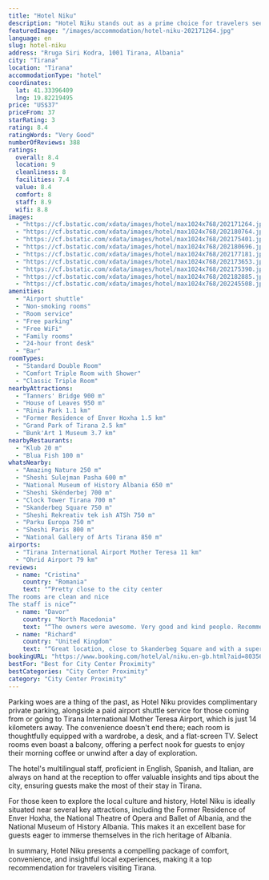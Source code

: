 ```yaml
---
title: "Hotel Niku"
description: "Hotel Niku stands out as a prime choice for travelers seeking comfort and convenience in the heart of Tirana."
featuredImage: "/images/accommodation/hotel-niku-202171264.jpg"
language: en
slug: hotel-niku
address: "Rruga Siri Kodra, 1001 Tirana, Albania"
city: "Tirana"
location: "Tirana"
accommodationType: "hotel"
coordinates:
  lat: 41.33396409
  lng: 19.82219495
price: "US$37"
priceFrom: 37
starRating: 3
rating: 8.4
ratingWords: "Very Good"
numberOfReviews: 388
ratings:
  overall: 8.4
  location: 9
  cleanliness: 8
  facilities: 7.4
  value: 8.4
  comfort: 8
  staff: 8.9
  wifi: 8.8
images:
  - "https://cf.bstatic.com/xdata/images/hotel/max1024x768/202171264.jpg?k=9ed4ba97ddded1f68491982846d73fc105d04b016b9ca3324b11d93dd99eb7ec&o=&hp=1"
  - "https://cf.bstatic.com/xdata/images/hotel/max1024x768/202180764.jpg?k=9ab90740d15d4d1cca2b3b89754d57d5158828c4b8a4f516924c92ddfaf75480&o=&hp=1"
  - "https://cf.bstatic.com/xdata/images/hotel/max1024x768/202175401.jpg?k=68f72d41e2a33751a5ee0b33bd2e117bb5b3063dc57b8b72006b0230886f280a&o=&hp=1"
  - "https://cf.bstatic.com/xdata/images/hotel/max1024x768/202180696.jpg?k=e61768364eecc4c8356bf75283a0a71859c1f5ba265acff53a98ef91e8475e7d&o=&hp=1"
  - "https://cf.bstatic.com/xdata/images/hotel/max1024x768/202177181.jpg?k=c6d828a69be8d98515e574d8785e137fcff5decf370378dd710f51c318f4162e&o=&hp=1"
  - "https://cf.bstatic.com/xdata/images/hotel/max1024x768/202173653.jpg?k=55b70905d8624fb781792ada9a7c7dd6d76031763666ff5b76c1c9c3f55d4b73&o=&hp=1"
  - "https://cf.bstatic.com/xdata/images/hotel/max1024x768/202175390.jpg?k=8580b440f12b4eab4a757539854d5dbe8dc6203192d1845bc44a9e9962c99edf&o=&hp=1"
  - "https://cf.bstatic.com/xdata/images/hotel/max1024x768/202182885.jpg?k=94aebc1d1cf5dc258c42c0bd972373a61859ecf4056c92b17bb5396b3eabc0e9&o=&hp=1"
  - "https://cf.bstatic.com/xdata/images/hotel/max1024x768/202245508.jpg?k=4202e7825620f5d9c19da5cbcda8da9dc91479268674585f674b7e9332feedd9&o=&hp=1"
amenities:
  - "Airport shuttle"
  - "Non-smoking rooms"
  - "Room service"
  - "Free parking"
  - "Free WiFi"
  - "Family rooms"
  - "24-hour front desk"
  - "Bar"
roomTypes:
  - "Standard Double Room"
  - "Comfort Triple Room with Shower"
  - "Classic Triple Room"
nearbyAttractions:
  - "Tanners' Bridge 900 m"
  - "House of Leaves 950 m"
  - "Rinia Park 1.1 km"
  - "Former Residence of Enver Hoxha 1.5 km"
  - "Grand Park of Tirana 2.5 km"
  - "Bunk'Art 1 Museum 3.7 km"
nearbyRestaurants:
  - "Klub 20 m"
  - "Blua Fish 100 m"
whatsNearby:
  - "Amazing Nature 250 m"
  - "Sheshi Sulejman Pasha 600 m"
  - "National Museum of History Albania 650 m"
  - "Sheshi Skënderbej 700 m"
  - "Clock Tower Tirana 700 m"
  - "Skanderbeg Square 750 m"
  - "Sheshi Rekreativ tek ish ATSh 750 m"
  - "Parku Europa 750 m"
  - "Sheshi Paris 800 m"
  - "National Gallery of Arts Tirana 850 m"
airports:
  - "Tirana International Airport Mother Teresa 11 km"
  - "Ohrid Airport 79 km"
reviews:
  - name: "Cristina"
    country: "Romania"
    text: "“Pretty close to the city center
The rooms are clean and nice
The staff is nice”"
  - name: "Davor"
    country: "North Macedonia"
    text: "“The owners were awesome. Very good and kind people. Recommend!”"
  - name: "Richard"
    country: "United Kingdom"
    text: "“Great location, close to Skanderbeg Square and with a supermarket and restaurants nearby. Very helpful and friendly staff. Nice to have a balcony. Good value.”"
bookingURL: "https://www.booking.com/hotel/al/niku.en-gb.html?aid=8035640"
bestFor: "Best for City Center Proximity"
bestCategories: "City Center Proximity"
category: "City Center Proximity"
---
```


Parking woes are a thing of the past, as Hotel Niku provides complimentary private parking, alongside a paid airport shuttle service for those coming from or going to Tirana International Mother Teresa Airport, which is just 14 kilometers away. The convenience doesn't end there; each room is thoughtfully equipped with a wardrobe, a desk, and a flat-screen TV. Select rooms even boast a balcony, offering a perfect nook for guests to enjoy their morning coffee or unwind after a day of exploration.

The hotel's multilingual staff, proficient in English, Spanish, and Italian, are always on hand at the reception to offer valuable insights and tips about the city, ensuring guests make the most of their stay in Tirana. 

For those keen to explore the local culture and history, Hotel Niku is ideally situated near several key attractions, including the Former Residence of Enver Hoxha, the National Theatre of Opera and Ballet of Albania, and the National Museum of History Albania. This makes it an excellent base for guests eager to immerse themselves in the rich heritage of Albania.

In summary, Hotel Niku presents a compelling package of comfort, convenience, and insightful local experiences, making it a top recommendation for travelers visiting Tirana.